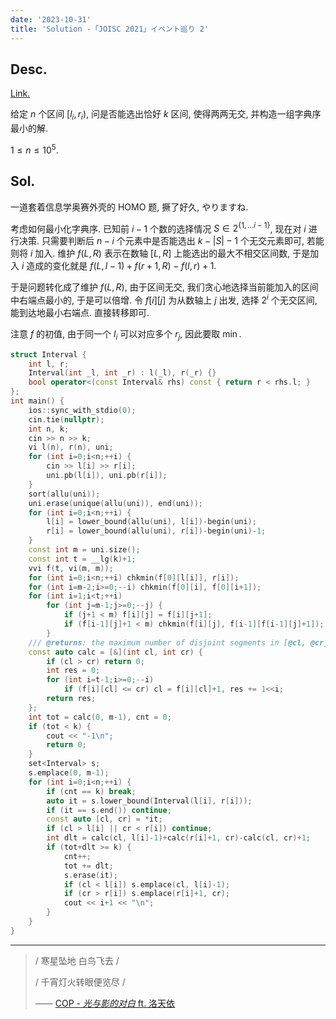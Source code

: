 ```yaml
---
date: '2023-10-31'
title: 'Solution -「JOISC 2021」イベント巡り 2'
---
```


## Desc.

[Link.](https://loj.ac/p/3496)

给定 $n$ 个区间 $[l_i, r_i)$, 问是否能选出恰好 $k$ 区间, 使得两两无交, 并构造一组字典序最小的解.

$1\leqslant n \leqslant 10^5$.

## Sol.

一道套着信息学奥赛外壳的 HOMO 题, 撅了好久, やりますね.

考虑如何最小化字典序. 已知前 $i-1$ 个数的选择情况 $S \in 2^{\{1, \dots i-1\}}$, 现在对 $i$ 进行决策. 只需要判断后 $n-i$ 个元素中是否能选出 $k - |S| - 1$ 个无交元素即可, 若能则将 $i$ 加入. 维护 $f(L, R)$ 表示在数轴 $[L, R]$ 上能选出的最大不相交区间数, 于是加入 $i$ 造成的变化就是 $f(L, l-1)+f(r+1, R)-f(l, r)+1$.

于是问题转化成了维护 $f(L, R)$, 由于区间无交, 我们贪心地选择当前能加入的区间中右端点最小的, 于是可以倍增. 令 $f[i][j]$ 为从数轴上 $j$ 出发, 选择 $2^i$ 个无交区间, 能到达地最小右端点. 直接转移即可.

注意 $f$ 的初值, 由于同一个 $l_i$ 可以对应多个 $r_j$, 因此要取 $\min$.

```cpp
struct Interval {
    int l, r;
    Interval(int _l, int _r) : l(_l), r(_r) {}
    bool operator<(const Interval& rhs) const { return r < rhs.l; }
};
int main() {
    ios::sync_with_stdio(0);
    cin.tie(nullptr);
    int n, k;
    cin >> n >> k;
    vi l(n), r(n), uni;
    for (int i=0;i<n;++i) {
        cin >> l[i] >> r[i];
        uni.pb(l[i]), uni.pb(r[i]);
    }
    sort(allu(uni));
    uni.erase(unique(allu(uni)), end(uni));
    for (int i=0;i<n;++i) {
        l[i] = lower_bound(allu(uni), l[i])-begin(uni);
        r[i] = lower_bound(allu(uni), r[i])-begin(uni)-1;
    }
    const int m = uni.size();
    const int t = __lg(k)+1;
    vvi f(t, vi(m, m));
    for (int i=0;i<n;++i) chkmin(f[0][l[i]], r[i]);
    for (int i=m-2;i>=0;--i) chkmin(f[0][i], f[0][i+1]);
    for (int i=1;i<t;++i)
        for (int j=m-1;j>=0;--j) {
            if (j+1 < m) f[i][j] = f[i][j+1];
            if (f[i-1][j]+1 < m) chkmin(f[i][j], f[i-1][f[i-1][j]+1]);
        }
    /// @returns: the maximum number of disjoint segments in [@cl, @cr]
    const auto calc = [&](int cl, int cr) {
        if (cl > cr) return 0;
        int res = 0;
        for (int i=t-1;i>=0;--i)
            if (f[i][cl] <= cr) cl = f[i][cl]+1, res += 1<<i;
        return res;
    };
    int tot = calc(0, m-1), cnt = 0;
    if (tot < k) {
        cout << "-1\n";
        return 0;
    }
    set<Interval> s;
    s.emplace(0, m-1);
    for (int i=0;i<n;++i) {
        if (cnt == k) break;
        auto it = s.lower_bound(Interval(l[i], r[i]));
        if (it == s.end()) continue;
        const auto [cl, cr] = *it;
        if (cl > l[i] || cr < r[i]) continue;
        int dlt = calc(cl, l[i]-1)+calc(r[i]+1, cr)-calc(cl, cr)+1;
        if (tot+dlt >= k) {
            cnt++;
            tot += dlt;
            s.erase(it);
            if (cl < l[i]) s.emplace(cl, l[i]-1);
            if (cr > r[i]) s.emplace(r[i]+1, cr);
            cout << i+1 << "\n";
        }
    }
}
```

---

> / 寒星坠地 白鸟飞去 /
>
> / 千宵灯火转眼便览尽 /
>
> —— [COP - *光与影的对白* ft. 洛天依](https://vocadb.net/S/420899)